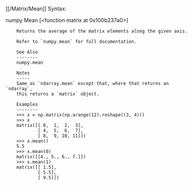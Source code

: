[[/Matrix/Mean]]
Syntax:

  numpy Mean [<function matrix at 0x100b237a0>]


        Returns the average of the matrix elements along the given axis.

        Refer to `numpy.mean` for full documentation.

        See Also
        --------
        numpy.mean

        Notes
        -----
        Same as `ndarray.mean` except that, where that returns an `ndarray`,
        this returns a `matrix` object.

        Examples
        --------
        >>> x = np.matrix(np.arange(12).reshape((3, 4)))
        >>> x
        matrix([[ 0,  1,  2,  3],
                [ 4,  5,  6,  7],
                [ 8,  9, 10, 11]])
        >>> x.mean()
        5.5
        >>> x.mean(0)
        matrix([[4., 5., 6., 7.]])
        >>> x.mean(1)
        matrix([[ 1.5],
                [ 5.5],
                [ 9.5]])

        